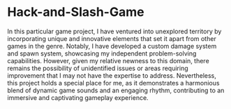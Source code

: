 # Hack-and-Slash-Game
In this particular game project, I have ventured into unexplored territory by incorporating unique and innovative elements that set it apart from other games in the genre. Notably, I have developed a custom damage system and spawn system, showcasing my independent problem-solving capabilities. However, given my relative newness to this domain, there remains the possibility of unidentified issues or areas requiring improvement that I may not have the expertise to address. Nevertheless, this project holds a special place for me, as it demonstrates a harmonious blend of dynamic game sounds and an engaging rhythm, contributing to an immersive and captivating gameplay experience.
